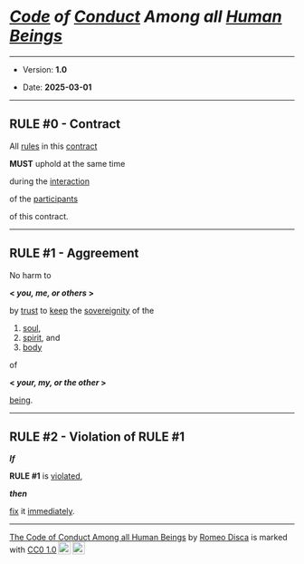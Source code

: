 # *[Code](https://www.etymonline.com/word/code) of [Conduct](https://www.etymonline.com/word/conduct) Among all [Human](https://www.etymonline.com/word/human) [Beings](https://www.etymonline.com/word/being)*

---

- Version: **1.0**

- Date: **2025-03-01**

---

## RULE #0 - Contract

All [rules](https://www.etymonline.com/word/rule) in this [contract](https://www.etymonline.com/word/contract) 

**MUST** uphold at the same time 

during the [interaction](https://www.etymonline.com/word/interaction) 

of the [participants](https://www.etymonline.com/word/participants) 

of this contract.

---

## RULE #1 - Aggreement

No harm to

**< *you, me, or others* >**

by [trust](https://www.etymonline.com/word/trust) to [keep](https://www.etymonline.com/word/keep) the [sovereignity](https://www.etymonline.com/word/sovereignty) of the 

1. [soul](https://www.etymonline.com/word/soul),
2. [spirit](https://www.etymonline.com/word/spirit), and
3. [body](https://www.etymonline.com/word/body)

of

**< *your, my, or the other* >**

[being](https://www.etymonline.com/word/being).

---

## RULE #2 - Violation of RULE #1

***If*** 

**RULE #1** is [violated](https://www.etymonline.com/word/violate), 

***then***

[fix](https://www.etymonline.com/word/fix) it [immediately](https://www.etymonline.com/word/immediately).

---
 <p xmlns:cc="http://creativecommons.org/ns#" xmlns:dct="http://purl.org/dc/terms/"><a property="dct:title" rel="cc:attributionURL" href="https://github.com/HumansAfterAll/CodeOfConduct">The Code of Conduct Among all Human Beings</a> by <a rel="cc:attributionURL dct:creator" property="cc:attributionName" href="https://thinkrapido.com">Romeo Disca</a> is marked with <a href="https://creativecommons.org/publicdomain/zero/1.0/?ref=chooser-v1" target="_blank" rel="license noopener noreferrer" style="display:inline-block;">CC0 1.0<img style="height:22px!important;margin-left:3px;vertical-align:text-bottom;" src="https://mirrors.creativecommons.org/presskit/icons/cc.svg?ref=chooser-v1" alt=""><img style="height:22px!important;margin-left:3px;vertical-align:text-bottom;" src="https://mirrors.creativecommons.org/presskit/icons/zero.svg?ref=chooser-v1" alt=""></a></p> 
